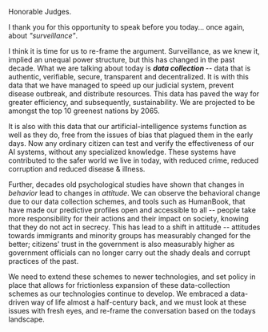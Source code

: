 Honorable Judges. 

I thank you for this opportunity to speak before you today... once again, about <i>"surveillance"</i>.

I think it is time for us to re-frame the argument. Surveillance, as we knew it, implied an unequal power structure, but this has changed in the past decade. What we are talking about today is <i><b> data collection </b></i> -- data that is authentic, verifiable, secure, transparent and decentralized. It is with this data that we have managed to speed up our judicial system, prevent disease outbreak, and distribute resources. This data has paved the way for greater efficiency, and subsequently, sustainability. We are projected to be amongst the top 10 greenest nations by 2065. 

It is also with this data that our artificial-intelligence systems function as well as they do, free from the issues of bias that plagued them in the early days. Now any ordinary citizen can test and verify the effectiveness of our AI systems, without any specialized knowledge. These systems have contributed to the safer world we live in today, with reduced crime, reduced corruption and reduced disease & illness.

Further, decades old psychological studies have shown that changes in <i>behavior</i> lead to changes in <i>attitude</i>. We can observe the behavioral change due to our data collection schemes, and tools such as HumanBook, that have made our predictive profiles open and accessible to all -- people take more responsibility for their actions and their impact on society, knowing that they do not act in secrecy. This has lead to a shift in attitude -- attitudes towards immigrants and minority groups has measurably changed for the better; citizens' trust in the government is also measurably higher as government officials can no longer carry out the shady deals and corrupt practices of the past. 

We need to extend these schemes to newer technologies, and set policy in place that allows for frictionless expansion of these data-collection schemes as our technologies continue to develop. We embraced a data-driven way of life almost a half-century back, and we must look at these issues with fresh eyes, and re-frame the conversation based on the todays landscape. 


